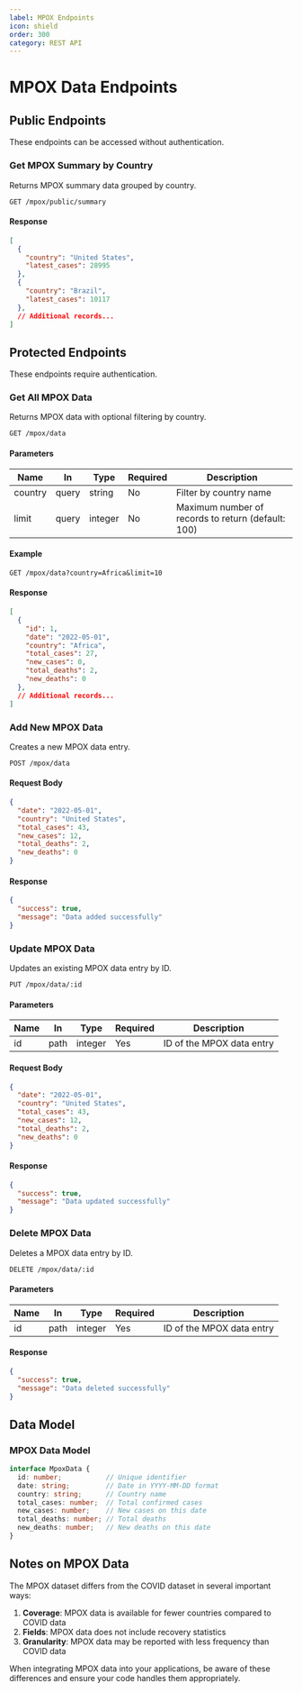 ```yaml
---
label: MPOX Endpoints
icon: shield
order: 300
category: REST API
---
```


# MPOX Data Endpoints

## Public Endpoints

These endpoints can be accessed without authentication.

### Get MPOX Summary by Country

Returns MPOX summary data grouped by country.

```
GET /mpox/public/summary
```

#### Response

```json
[
  {
    "country": "United States",
    "latest_cases": 28995
  },
  {
    "country": "Brazil",
    "latest_cases": 10117
  },
  // Additional records...
]
```

## Protected Endpoints

These endpoints require authentication.

### Get All MPOX Data

Returns MPOX data with optional filtering by country.

```
GET /mpox/data
```

#### Parameters

| Name | In | Type | Required | Description |
|------|----|----|----------|-------------|
| country | query | string | No | Filter by country name |
| limit | query | integer | No | Maximum number of records to return (default: 100) |

#### Example

```
GET /mpox/data?country=Africa&limit=10
```

#### Response

```json
[
  {
    "id": 1,
    "date": "2022-05-01",
    "country": "Africa",
    "total_cases": 27,
    "new_cases": 0,
    "total_deaths": 2,
    "new_deaths": 0
  },
  // Additional records...
]
```

### Add New MPOX Data

Creates a new MPOX data entry.

```
POST /mpox/data
```

#### Request Body

```json
{
  "date": "2022-05-01",
  "country": "United States",
  "total_cases": 43,
  "new_cases": 12,
  "total_deaths": 2,
  "new_deaths": 0
}
```

#### Response

```json
{
  "success": true,
  "message": "Data added successfully"
}
```

### Update MPOX Data

Updates an existing MPOX data entry by ID.

```
PUT /mpox/data/:id
```

#### Parameters

| Name | In | Type | Required | Description |
|------|----|----|----------|-------------|
| id | path | integer | Yes | ID of the MPOX data entry |

#### Request Body

```json
{
  "date": "2022-05-01",
  "country": "United States",
  "total_cases": 43,
  "new_cases": 12,
  "total_deaths": 2,
  "new_deaths": 0
}
```

#### Response

```json
{
  "success": true,
  "message": "Data updated successfully"
}
```

### Delete MPOX Data

Deletes a MPOX data entry by ID.

```
DELETE /mpox/data/:id
```

#### Parameters

| Name | In | Type | Required | Description |
|------|----|----|----------|-------------|
| id | path | integer | Yes | ID of the MPOX data entry |

#### Response

```json
{
  "success": true,
  "message": "Data deleted successfully"
}
```

## Data Model

### MPOX Data Model

```typescript
interface MpoxData {
  id: number;           // Unique identifier
  date: string;         // Date in YYYY-MM-DD format
  country: string;      // Country name
  total_cases: number;  // Total confirmed cases
  new_cases: number;    // New cases on this date
  total_deaths: number; // Total deaths
  new_deaths: number;   // New deaths on this date
}
```

## Notes on MPOX Data

The MPOX dataset differs from the COVID dataset in several important ways:

1. **Coverage**: MPOX data is available for fewer countries compared to COVID data
2. **Fields**: MPOX data does not include recovery statistics
3. **Granularity**: MPOX data may be reported with less frequency than COVID data

When integrating MPOX data into your applications, be aware of these differences and ensure your code handles them appropriately.